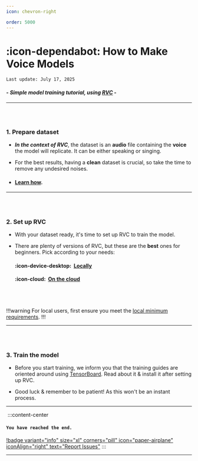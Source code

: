 ```yaml
---
icon: chevron-right

order: 5000
---
```


# :icon-dependabot:  How to Make Voice Models

``Last update: July 17, 2025``


#### - *Simple model training tutorial, using <u>[RVC](https://docs.aihub.gg/essentials/whats-rvc/)</u>* -
***
###### ‎ 
### 1. Prepare dataset
- ***In the context of RVC***, the dataset is an **audio** file containing the **voice** the model will replicate. It can be either speaking or singing.

- For the best results, having a **clean** dataset is crucial, so take the time to remove any undesired noises.
       
- #### <u>[Learn how</u>](https://docs.aihub.gg/rvc/resources/dataset-isolation/).
***
###### ‎ 
### 2. Set up RVC
- With your dataset ready, it's time to set up RVC to train the model.   

- There are plenty of versions of RVC, but these are the **best** ones for beginners. Pick according to your needs:

    #### :icon-device-desktop: ‎ <u>[Locally](https://docs.aihub.gg/rvc/local/applio/)</u>

    #### :icon-cloud: ‎ <u>[On the cloud](https://docs.aihub.gg/rvc/cloud/applio-colab/)</u>
###### ‎
!!!warning
For local users, first ensure you meet the <u>[local minimum requirements](https://docs.aihub.gg/essentials/whats-rvc/#what-are-the-requirements-for-rvc-locally)</u>.
!!!
***
###### ‎ 
### 3. Train the model
- Before you start training, we inform you that the training guides are oriented around using <u>[TensorBoard](https://docs.aihub.gg/rvc/resources/training/#tensorboard)</u>. Read about it & install it after setting up RVC.

- Good luck & remember to be patient! As this won't be an instant process.

***
 ‎
:::content-center
#### `You have reached the end.`

[!badge variant="info" size="xl" corners="pill" icon="paper-airplane" iconAlign="right" text="Report Issues"](https://docs.aihub.gg/contributions/)
::: 
‎  
***
